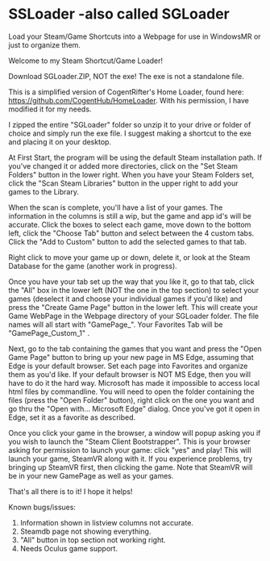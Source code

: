 # SSLoader -also called SGLoader
Load your Steam/Game Shortcuts into a Webpage for use in WindowsMR or just to organize them.




Welcome to my Steam Shortcut/Game Loader!

Download SGLoader.ZIP, NOT the exe!  The exe is not a standalone file.

This is a simplified version of CogentRifter's Home Loader, found here:  https://github.com/CogentHub/HomeLoader.   With his permission, I have modified it for my needs.

I zipped the entire "SGLoader" folder so unzip it to your drive or folder of choice and simply run the exe file.  I suggest making a shortcut to the exe and placing it on your desktop.

At First Start, the program will be using the default Steam installation path.  If you've changed it or added more directories, click on the "Set Steam Folders" button in the lower right.   When you have your Steam Folders set, click the "Scan Steam Libraries" button in the upper right to add your games to the Library.

When the scan is complete, you'll have a list of your games.  The information in the columns is still a wip, but the game and app id's will be accurate.  Click the boxes to select each game,  move down to the bottom left, click the "Choose Tab" button and select between the 4 custom tabs.  Click the "Add to Custom" button to add the selected games to that tab.

Right click to move your game up or down, delete it, or look at the Steam Database for the game (another work in progress).

Once you have your tab set up the way that you like it, go to that tab, click the "All" box in the lower left (NOT the one in the top section) to select your games (deselect it and choose your individual games if you'd like) and press the "Create Game Page" button in the lower left.  This will create your Game WebPage in the Webpage directory of your SGLoader folder.  The file names will all start with "GamePage_".   Your Favorites Tab will be "GamePage_Custom_1" .

Next, go to the tab containing the games that you want and press the "Open Game Page" button to bring up your new page in MS Edge, assuming that Edge is your default browser.  Set each page into Favorites and organize them as you'd like.  If your default browser is NOT MS Edge, then you will have to do it the hard way.  Microsoft has made it impossible to access local html files by commandline.  You will need to open the folder containing the files (press the "Open Folder" button), right click on the one you want and go thru the "Open with... Microsoft Edge" dialog.  Once you've got it open in Edge, set it as a favorite as described.

Once you click your game in the browser, a window will popup asking you if  you wish to launch the "Steam Client Bootstrapper".  This is your browser asking for permission to launch your game: click "yes" and play!  This will launch your game, SteamVR along with it.  If you experience problems, try bringing up SteamVR first, then clicking the game.  Note that SteamVR will be in your new GamePage as well as your games.

That's all there is to it!  I hope it helps!


Known bugs/issues:
1) Information shown in listview columns not accurate.
2) Steamdb page not showing everything.
3) "All" button in top section not working right.
4) Needs Oculus game support.
